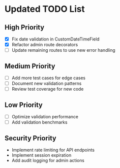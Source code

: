 # Updated TODO List

## High Priority
- [x] Fix date validation in CustomDateTimeField
- [x] Refactor admin route decorators
- [ ] Update remaining routes to use new error handling

## Medium Priority
- [ ] Add more test cases for edge cases
- [ ] Document new validation patterns
- [ ] Review test coverage for new code

## Low Priority
- [ ] Optimize validation performance
- [ ] Add validation benchmarks

## Security Priority
- Implement rate limiting for API endpoints
- Implement session expiration
- Add audit logging for admin actions
